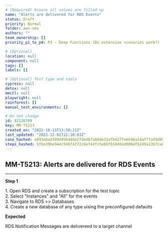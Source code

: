 ```yaml
---
# (Required) Ensure all values are filled up
name: "Alerts are delivered for RDS Events"
status: Draft
priority: Normal
folder: aws-sms
authors: ""
team_ownership: []
priority_p1_to_p4: P3 - Deep Functions (Do extensive scenarios work?)

# (Optional)
location: null
component: null
tags: []
labels: []

# (Optional) Test type and tools
cypress: null
detox: null
mmctl: null
playwright: null
rainforest: []
manual_test_environments: []

# Do not change
id: 42126789
key: MM-T5213
created_on: "2022-10-13T13:58:11Z"
last_updated: "2022-12-01T21:10:03Z"
case_hashed: e893a8ad399d99b40de27ded67a86de31efb427fe6646a14af7fad9d898489e6e73a6263af2908c5ccd1aa2486fb4984
steps_hashed: 5fbe39be944c546f4272c6ef4dfc5e6bf658ddad006df6249a13b7ca6e63b868ae4e34d44b7d319037ec40df06b4e654
---
```


<!-- (Auto-generated) Based on frontmatter's "key" and "name" -->

## MM-T5213: Alerts are delivered for RDS Events

---

**Step 1**

1\. Open RDS and create a subscription for the test topic\
2\. Select "Instances" and "All" for the events\
3\. Navigate to RDS >> Databases\
4\. Create a new database of any type uising the preconfigured defaults

**Expected**

RDS Notification Messages are delivereed to a target channel
